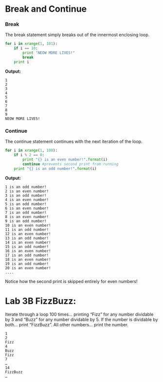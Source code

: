 # Break and Continue

### Break

The break statement simply breaks out of the innermost enclosing loop.

```py
for i in xrange(1, 101):
    if i == 10:
        print "NEOW MORE LIVES!"
        break
    print i
```

**Output:**

```
1
2
3
4
5
6
7
8
9
NEOW MORE LIVES!
```

### Continue

The continue statement continues with the next iteration of the loop.

```py
for i in xrange(1, 100):​
    if i % 2 == 0:​
        print "{} is an even number!".format(i)​
        continue #prevents second print from running​
    print "{} is an odd number!".format(i) ​
```

**Output:**

```
1 is an odd number!
2 is an even number!
3 is an odd number!
4 is an even number!
5 is an odd number!
6 is an even number!
7 is an odd number!
8 is an even number!
9 is an odd number!
10 is an even number!
11 is an odd number!
12 is an even number!
13 is an odd number!
14 is an even number!
15 is an odd number!
16 is an even number!
17 is an odd number!
18 is an even number!
19 is an odd number!
20 is an even number!
....
```

Notice how the second print is skipped entirely for even numbers!





# Lab 3B FizzBuzz:

Iterate through a loop 100 times… printing “Fizz” for any number dividable by 3 and “Buzz” for any number dividable by 5. If the number is dividable by both… print “FizzBuzz”. All other numbers… print the number. 

```
​1​
2​
Fizz​
4​
Buzz​
Fizz​
7​
…​
14​
FizzBuzz​
…​
```



